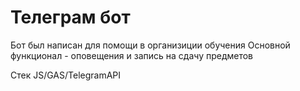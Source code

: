 # Телеграм бот 

Бот был написан для помощи в организиции обучения 
Основной функционал - оповещения и запись на сдачу предметов

Стек
JS/GAS/TelegramAPI
